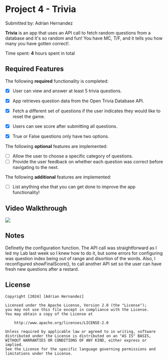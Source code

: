 # Project 4 - Trivia

Submitted by: Adrian Hernandez

**Trivia** is an app that uses an API call to fetch random questions from a database and it's so random and fun! You have MC, T/F, and it tells you how many you have gotten correct!.

Time spent: **4** hours spent in total

## Required Features

The following **required** functionality is completed:

- [X] User can view and answer at least 5 trivia questions.
- [X] App retrieves question data from the Open Trivia Database API.
- [X] Fetch a different set of questions if the user indicates they would like to reset the game.
- [X] Users can see score after submitting all questions.
- [X] True or False questions only have two options.


The following **optional** features are implemented:

  
- [ ] Allow the user to choose a specific category of questions.
- [ ] Provide the user feedback on whether each question was correct before navigating to the next.

The following **additional** features are implemented:

- [ ] List anything else that you can get done to improve the app functionality!

## Video Walkthrough

<div>
    <a href="https://www.loom.com/share/d654da42d81246be948fb4a2cb10dece">
    </a>
    <a href="https://www.loom.com/share/d654da42d81246be948fb4a2cb10dece">
      <img style="max-width:300px;" src="https://cdn.loom.com/sessions/thumbnails/d654da42d81246be948fb4a2cb10dece-with-play.gif">
    </a>
  </div>

## Notes

Definetly the configuration function. The API call was straightforward as I led my Lab last week so I knew how to do it, but some errors for configuring was question index being out of range and disortion of the words. Also, I reconfigured showFinalScore(), to call another API set so the user can have fresh new questions after a restard.

## License

    Copyright [2024] [Adrian Hernandez]

    Licensed under the Apache License, Version 2.0 (the "License");
    you may not use this file except in compliance with the License.
    You may obtain a copy of the License at

        http://www.apache.org/licenses/LICENSE-2.0

    Unless required by applicable law or agreed to in writing, software
    distributed under the License is distributed on an "AS IS" BASIS,
    WITHOUT WARRANTIES OR CONDITIONS OF ANY KIND, either express or implied.
    See the License for the specific language governing permissions and
    limitations under the License.

